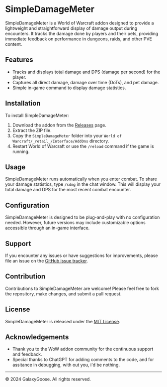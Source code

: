 # SimpleDamageMeter

SimpleDamageMeter is a World of Warcraft addon designed to provide a lightweight and straightforward display of damage output during encounters. It tracks the damage done by players and their pets, providing immediate feedback on performance in dungeons, raids, and other PVE content.

## Features

- Tracks and displays total damage and DPS (damage per second) for the player.
- Captures all direct damage, damage over time (DoTs), and pet damage.
- Simple in-game command to display damage statistics.

## Installation

To install SimpleDamageMeter:

1. Download the addon from the [Releases](https://github.com/yourusername/SimpleDamageMeter/releases) page.
2. Extract the ZIP file.
3. Copy the `SimpleDamageMeter` folder into your `World of Warcraft/_retail_/Interface/AddOns` directory.
4. Restart World of Warcraft or use the `/reload` command if the game is running.

## Usage

SimpleDamageMeter runs automatically when you enter combat. To share your damage statistics, type `/sdmg` in the chat window. This will display your total damage and DPS for the most recent combat encounter.

## Configuration

SimpleDamageMeter is designed to be plug-and-play with no configuration needed. However, future versions may include customizable options accessible through an in-game interface.

## Support

If you encounter any issues or have suggestions for improvements, please file an issue on the [GitHub issue tracker](https://github.com/GalaxyGoose/SimpleDamageMeter/issues).

## Contribution

Contributions to SimpleDamageMeter are welcome! Please feel free to fork the repository, make changes, and submit a pull request.

## License

SimpleDamageMeter is released under the [MIT License](https://opensource.org/licenses/MIT).

## Acknowledgements

- Thank you to the WoW addon community for the continuous support and feedback.
- Special thanks to ChatGPT for adding comments to the code, and for assitance in debugging, with out you, i'd be nothing.

---

© 2024 GalaxyGoose. All rights reserved.
